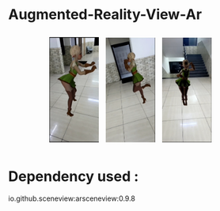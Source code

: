 # Augmented-Reality-View-Ar

<div align="center" style="padding: 10px;">
    <img src="https://github.com/PrashantX02/Augmented-Reality-View-AR-/blob/main/doll_3%5B1%5D.jpg" alt="Image 1" width="100" style="margin-right: 10px;">
    <img src="https://github.com/PrashantX02/Augmented-Reality-View-AR-/blob/main/doll_2%5B1%5D.jpg" alt="Image 2" width="100" style="margin-right: 10px;">
    <img src="https://github.com/PrashantX02/Augmented-Reality-View-AR-/blob/main/doll_1%5B1%5D.jpg" alt="Image 3" width="100" style="margin-right: 10px;">
</div>

# Dependency used : 
io.github.sceneview:arsceneview:0.9.8

